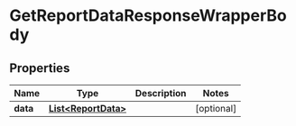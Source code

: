 

# GetReportDataResponseWrapperBody


## Properties

Name | Type | Description | Notes
------------ | ------------- | ------------- | -------------
**data** | [**List&lt;ReportData&gt;**](ReportData.md) |  |  [optional]



